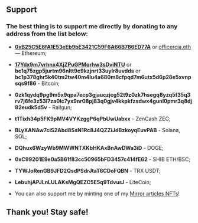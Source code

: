 ## Support

### The best thing is to support me directly by donating to any address from the list below:


- **[0xB25C5E8fA1E53eEb9bE3421C59F6A66B786ED77A](https://etherscan.io/address/0xB25C5E8fA1E53eEb9bE3421C59F6A66B786ED77A)** or [officercia.eth](https://etherscan.io/address/0xB25C5E8fA1E53eEb9bE3421C59F6A66B786ED77A#tokentxns) — Ethereum;

- **[17Ydx9m7vrhnx4XjZPuGPMqrhw3sDviNTU](https://blockchair.com/bitcoin/address/17Ydx9m7vrhnx4XjZPuGPMqrhw3sDviNTU)** or **bc1q75zgp5jurtm96nltt9c9kzjnrt33uylr8uvdds** or **bc1p378ghr5k40tm2tw40m4lu4a680m8cfpqd7m6utx5d6p28e5xvnpsqs9f86** - Bitcoin;

- **0zk1qydq9pg9m5x9qpa7ecp3gjauczjcg52t9z0zk7hsegq8yzq5f35q3rv7j6fe3z53l7za0lc7yx9nr08pj83q0gjv4kkpkfzsdwx4gunl0pmr3q8dj82eudk5d5v** - Railgun;

- **t1Tixh34p5FK9pMV4VYKzggP6qPbUwUabxx** - ZenCash ZEC;

- **BLyXANAw7ciS2Abd8SsN1Rc8J4QZZiJdBzkoyqEuvPAB** - Solana, SOL;

- **DQhux6WzyWb9MWWNTXKbHKAxBnAwDWa3iD** - DOGE;

- **0xC99201E9e0a5B61f83cc50965bFD3457c414fE62** - SHIB ETH/BSC;

- **TYWJoRenGB9JFD2QsdPSdrJtaT6CDoFQBN** - TRX USDT;

- **LebuhjAPJLnLULAKsMgQEZC5E5q9TdvurJ** - LiteCoin;

- You can also support me by minting one of my [Mirror articles NFTs](https://officercia.mirror.xyz/)!

## **Thank you! Stay safe!**
